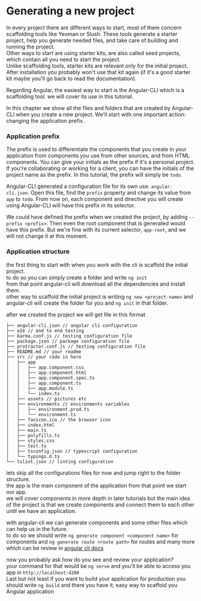 # Generating a new project

In every project there are different ways to start, most of them concern scaffolding tools like Yeoman or Slush. These tools generate a starter project, help you generate needed files, and take care of building and running the project.  
Other ways to start are using starter kits, are also called seed projects, which contain all you need to start the project.  
Unlike scaffolding tools, starter kits are relevant only for the initial project. After installation you probably won't use that kit again \(if it's a good starter kit maybe you'll go back to read the documentation\).

Regarding Angular, the easiest way to start is the Angular-CLI which is a scaffolding tool.  we will cover its use in this tutorial.

In this chapter we show all the files and folders that are created by Angular-CLI when you create a new project. We'll start with one important action: changing the application prefix.

### Application prefix

The prefix is used to differentiate the components that you create in your application from components you use from other sources, and from HTML components. You can give your initials as the prefix if it's a personal project. If you're collaborating or working for a client, you can have the initials of the project name as the prefix. In this tutorial, the prefix will simply be `todo`.

Angular-CLI generated a configuration file for its own use: `angular-cli.json`. Open this file, find the `prefix` property and change its value from `app` to `todo`. From now on, each component and directive you will create using Angular-CLI will have this prefix in its selector.

We could have defined the prefix when we created the project, by adding `--prefix <prefix>`. Then even the root component that is generated would have this prefix. But we're fine with its current selector, `app-root`, and we will not change it at this moment.

### Application structure

the first thing to start with when you work with the cli is scaffold the initial project.  
to do so you can simply create a folder and write `ng init`  
from that point angular-cli will download all the dependencies and install them.  
other way to scaffold the initial project is writing `ng new <project-name>` and angular-cli will create the folder for you and `ng init` in that folder.

after we created the project we will get file in this format

```
├── angular-cli.json // angular cli configuration
├── e2e // end to end testing
├── karma.conf.js // testing configuration file
├── package.json // package configuration file
├── protractor.conf.js // testing configuration file
├── README.md // your readme
├── src // your code in here
│   ├── app
│   │   ├── app.component.css
│   │   ├── app.component.html
│   │   ├── app.component.spec.ts
│   │   ├── app.component.ts
│   │   ├── app.module.ts
│   │   └── index.ts
│   ├── assets // pictures etc
│   ├── environments // environments variables
│   │   ├── environment.prod.ts
│   │   └── environment.ts
│   ├── favicon.ico // the browser icon
│   ├── index.html
│   ├── main.ts
│   ├── polyfills.ts
│   ├── styles.css
│   ├── test.ts
│   ├── tsconfig.json // typescript configuration
│   └── typings.d.ts
└── tslint.json // linting configuration
```

lets skip all the configurations files for now and jump right to the folder structure.  
the app is the main component of the application from that point we start our app.  
we will cover components in more depth in later tutorials but the main idea of the project is that we create components and connect them to each other until we have an application.

with angular-cli we can generate components and some other files which can help us in the future.  
to do so we should write `ng generate component <component name>` for components and `ng generate route <route path>` for routes and many more which can be review in [angular cli docs](https://github.com/angular/angular-cli#generating-components-directives-pipes-and-services)

now you probably ask how do you see and review your application?  
your command for that would be `ng serve` and you'll be able to access you app in `http://localhost:4200`  
Last but not least if you want to build your application for production you should write `ng build` and there you have it, easy way to scaffold you Angular application

